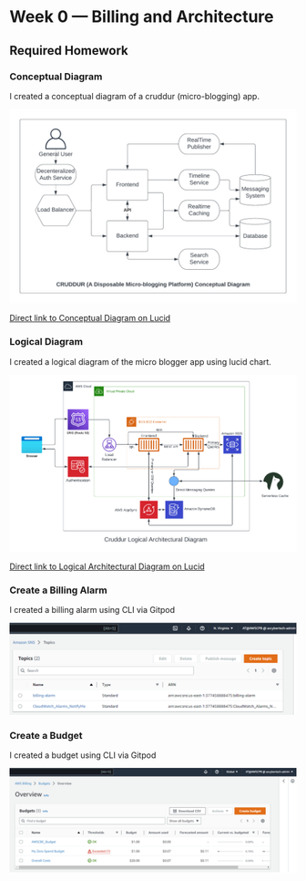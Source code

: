 # Week 0 — Billing and Architecture

## Required Homework

### Conceptual Diagram

I created a conceptual diagram of a cruddur (micro-blogging) app.

![Conceptual Diagram](assets/Week-0_CRUDDUR-Conceptual-Diagram.png)

[Direct link to Conceptual Diagram on Lucid](https://lucid.app/lucidchart/8c503de5-083f-40b8-bb91-3a018b2ad3e7/edit?view_items=7N7xNXcMvEoW&invitationId=inv_3931fd8c-a5fd-4cc8-90ce-9a4578160e39)

### Logical Diagram

I created a logical diagram of the micro blogger app using lucid chart.

![Image of the logical diagrm](assets/Week-0_CRUDDUR-LogicalArchitecturalDiagram.png)

[Direct link to Logical Architectural Diagram on Lucid](https://lucid.app/lucidchart/0fc0a066-c8a9-4e5b-b3c3-61bd586a6941/edit?viewport_loc=-73%2C159%2C2219%2C979%2C0_0&invitationId=inv_a615deec-2508-4b9e-9c63-a43b8b3a0d5e)

### Create a Billing Alarm

I created a billing alarm using CLI via Gitpod

![Image of the billing alarm](assets/Week-0_AWS-SNS-Billing-Alarm.png)

### Create a Budget

I created a budget using CLI via Gitpod

![assets/Week-0_AWS-Budget.png](assets/Week-0_AWS-Budget.png)



